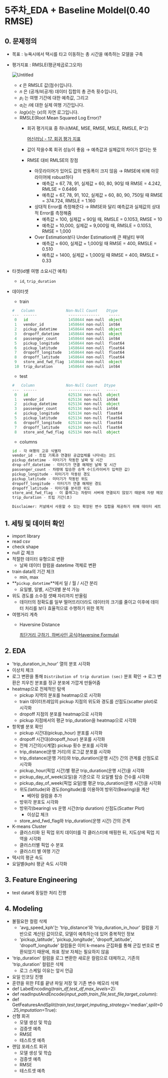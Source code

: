 # 5주차_EDA + Baseline Moldel(0.40 RMSE)

## 0. 문제정의

- 목표 : 뉴욕시에서 택시를 타고 이동하는 총 시간을 예측하는 모델을 구축
- 평가지표 : RMSLE(평균제곱로그오차)
    
    ![Untitled](https://s3-us-west-2.amazonaws.com/secure.notion-static.com/c117943e-ae64-4cbd-802d-85d2ca7be204/Untitled.png)
    
    - $\epsilon$ 은 RMSLE 값(점수)입니다.
    - $n$ 은 (공개/비공개) 데이터 집합의 총 관측 횟수입니다,
    - $p_i$ 는 여행 기간에 대한 예측값, 그리고
    - $a_i$는 $i$에 대한 실제 여행 기간입니다.
    - $log(x)$는 $(x)$의 자연 로그입니다.
    - RMSLE(Root Mean Squared Log Error)?
        - 회귀 평가지표 중 하나(MAE, MSE, RMSE, MSLE, RMSLE, R^2)
            
            [머신러닝 - 17. 회귀 평가 지표](https://bkshin.tistory.com/entry/머신러닝-17-회귀-평가-지표)
            
        - 값이 작을수록 회귀 성능이 좋음 → 예측값과 실체값의 차이가 없다는 뜻
        - RMSE 대비 RMLSE의 장점
            - 아웃라이어가 있어도 값의 변동폭이 크지 않음 → RMSE에 비해 아웃라이어에 robust하다
                - 예측값 = 67, 78, 91, 실제값 = 60, 80, 90일 때 RMSE = 4.242, RMLSE = 0.6466
                - 예측값 = 67, 78, 91, 102, 실제값 = 60, 80, 90, 750일 때 RMSE = 374.724, RMSLE = 1.160
            - 상대적 Error를 측정해준다 → RMSE와 달리 예측값과 실제값의 상대적 Error를 측정해줌
                - 예측값 = 100, 실제값 = 90일 때, RMSLE = 0.1053, RMSE = 10
                - 예측값 = 10,000, 실제값 = 9,000일 때, RMSLE = 0.1053, RMSE = 1,000
            - Over Estimation보다 Under Estimation에 큰 패널티 부여
                - 예측값 = 600, 실제값 = 1,000일 때 RMSE = 400, RMSLE = 0.510
                - 예측값 = 1400, 실제값 = 1,000일 때 RMSE = 400, RMSLE = 0.33
- 타겟(id별 여행 소요시간 예측)
    - `id`, `trip_duration`
- 데이터셋
    - train
    
    ```python
    #   Column              Non-Null Count    Dtype  
    ---  ------              --------------    -----  
     0   id                  1458644 non-null  object 
     1   vendor_id           1458644 non-null  int64  
     2   pickup_datetime     1458644 non-null  object 
     3   dropoff_datetime    1458644 non-null  object 
     4   passenger_count     1458644 non-null  int64  
     5   pickup_longitude    1458644 non-null  float64
     6   pickup_latitude     1458644 non-null  float64
     7   dropoff_longitude   1458644 non-null  float64
     8   dropoff_latitude    1458644 non-null  float64
     9   store_and_fwd_flag  1458644 non-null  object 
     10  trip_duration       1458644 non-null  int64
    ```
    
    - test
    
    ```python
    #   Column              Non-Null Count   Dtype  
    ---  ------              --------------   -----  
     0   id                  625134 non-null  object 
     1   vendor_id           625134 non-null  int64  
     2   pickup_datetime     625134 non-null  object 
     3   passenger_count     625134 non-null  int64  
     4   pickup_longitude    625134 non-null  float64
     5   pickup_latitude     625134 non-null  float64
     6   dropoff_longitude   625134 non-null  float64
     7   dropoff_latitude    625134 non-null  float64
     8   store_and_fwd_flag  625134 non-null  object
    ```
    
    - columns
    
    ```python
    id - 각 여행의 고유 식별자
    vendor_id - 트립 기록과 연결된 공급업체를 나타내는 코드
    pickup_datetime - 미터기가 작동한 날짜 및 시간
    drop-off_datetime - 미터기가 연결 해제된 날짜 및 시간
    passenger_count - 차량에 탑승한 승객 수(드라이버가 입력한 값)
    pickup_longitude - 미터기가 작동된 경도
    pickup_latitude - 미터기가 작동된 위도
    dropoff_longitude - 미터기가 연결 해제된 경도
    dropoff_latitude - 미터기를 분리한 위도
    store_and_fwd_flag - 이 플래그는 차량이 서버에 연결되지 않았기 때문에 차량 메모리에 트립 기록이 저장된 후 공급업체로 전송되었는지 여부를 나타냅니다(Y=저장 및 전달, N=저장 및 전달 트립이 아님).
    trip_duration - 트립 기간(초)
    
    Disclaimer: 커널에서 사용할 수 있는 확장된 변수 집합을 제공하기 위해 데이터 세트 순서에서 하차 좌표를 제거하지 않기로 결정했습니다.
    ```
    

## 1. 세팅 및 데이터 확인

- import library
- read csv
- check shape
- null 값 체크
- 적절한 데이터 유형으로 변환
    - 날짜 데이터 컬럼을 datetime 객체로 변환
- train data의 기간 체크
    - min, max
- **`pickup_datetime`**에서 일 / 월 / 시간 분리
    - 요일별, 일별, 시간대별 분석 가능
- 위도 경도를 소수점 셋째 자리까지 반올림
    - 데이터의 정확도를 일부 떨어뜨리더라도 데이터의 크기를 줄이고 이후에 데이터 처리를 보다 효율적으로 수행하기 위한 목적
- 여행거리 계측
    - Haversine Distance
        
        [최단거리 구하기, 하버사인 공식(Haversine Formula)](https://kayuse88.github.io/haversine/)
        

## 2. EDA

- 'trip_duration_in_hour' 열의 분포 시각화
- 이상치 체크
- 로그 변환을 통해 `Distribution of trip duration (sec)` 분포 확인 
→ 로그 변환은 치우친 분포를 정규 분포에 가깝게 만들어줌
- heatmap으로 전체적인 탐색
    - pickup 지역의 분포를 heatmap으로 시각화
    - train 데이터프레임의 pickup 지점의 위도와 경도를 산점도(scatter plot)로 시각화
    - dropoff 지점의 분포를 heatmap으로 시각화
    - pickup 지점에서의 평균 trip_duration을 heatmap으로 시각화
- 항목별 분포 확인
    - pickup 시간대(pickup_hour) 분포를 시각화
    - dropoff 시간대(dropoff_hour) 분포를 시각화
    - 전체 기간의(시계열) pickup 횟수 분포를 시각화
    - trip_distance(운행 거리)의 로그값 분포를 시각화
    - trip_distance(운행 거리)와 trip_duration(운행 시간) 간의 관계를 산점도로 시각화
    - pickup_hour(픽업 시간)별 평균 trip_duration(운행 시간)을 시각화
    - pickup_day_of_week(요일)을 기준으로 각 요일별 탑승 건수를 시각화
    - pickup_day_of_week(픽업 요일)별 평균 trip_duration(운행 시간)을 시각화
    - 위도(latitude)와 경도(longitude)를 이용하여 방위각(Bearing)을 계산
        - 베어링 컬럼을 추가
    - 방위각 분포도 시각화
    - 방위각(bearing) vs 운행 시간(trip duration) 산점도(Scatter Plot)
        - 이상값 체크
    - store_and_fwd_flag와 trip_duration(운행 시간) 간의 관계
- K-means Cluster
    - 클러스터화 된 픽업 위치 데이터를 각 클러스터에 매핑한 뒤, 지도상에 픽업 지역을 시각화
    - 클러스터별 픽업 수 분포
    - 클러스터 별 여행 기간
- 택시의 평균 속도
- 요일별(kph) 평균 속도 시각화

## 3. Feature Engineering

- test data에 동일한 처리 진행

## 4. Modeling

- 불필요한 컬럼 삭제
    - 'avg_speed_kph'는 'trip_distance'와 'trip_duration_in_hour' 컬럼을 기반으로 계산된 값이므로, 모델이 예측하는데 있어 중복적인 정보
    - 'pickup_latitude', 'pickup_longitude', 'dropoff_latitude', 'dropoff_longitude' 컬럼들은 이미 k-means 군집화를 통해 군집 번호로 변환되었기 때문에, 좌표 정보 자체는 필요하지 않음
- 'trip_duration' 컬럼을 로그 변환한 새로운 컬럼으로 대체하고, 기존의 'trip_duration' 컬럼은 삭제
    - 로그 스케일 이유는 앞서 언급
- 요일 인코딩 진행
- 훈련을 위한 FE를 끝낸 파일 저장 및 기존 변수 메모리 삭제
- def LabelEncoding(*train_df*,*test_df*,*max_levels*=2):
- def readInputAndEncode(*input_path*,*train_file*,*test_file*,*target_column*):
- def GetFeaturesAndSplit(*train*,*test*,*target*,*imputing_strategy*='median',*split*=0.25,*imputation*=True):
- 선형 회귀
    - 모델 생성 및 학습
    - 검증셋 예측
    - RMSE
    - 테스트셋 예측
- 랜덤 포레스트 회귀
    - 모델 생성 및 학습
    - 검증셋 예측
    - RMSE
    - 테스트셋 예측
